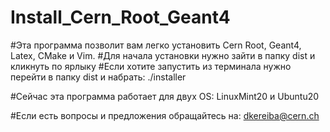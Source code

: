 # Install_Cern_Root_Geant4

#Эта программа позволит вам легко установить Cern Root, Geant4, Latex, CMake и Vim.
#Для начала установки нужно зайти в папку dist и кликнуть по ярлыку
#Если хотите запустить из терминала нужно перейти в папку dist и набрать: ./installer

#Сейчас эта программа работает для двух OS: LinuxMint20 и Ubuntu20

#Если есть вопросы и предложения обращайтесь на: dkereiba@cern.ch 
